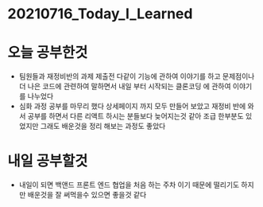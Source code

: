 # 20210716_Today_I_Learned
# 오늘 공부한것
 * 팀원들과 재정비반의 과제 제출전 다같이 기능에 관하여 이야기를 하고 문제점이나 더 나은 코드에 관련하여 말하면서 내일 부터 시작되는 클론코딩 에 관하여 이야기를 나누었다
 * 심화 과정 공부를 마무리 했다 상세페이지 까지 모두 만들어 보았고 재정비 반에 와서 공부를 하면서 다른 리액트 하시는 분들보다 늦어지는것 같아 조급 한부분도 있었지만 그래도 배운것을 정리 해보는 과정도 좋았다 

# 내일 공부할것
 * 내일이 되면 백앤드 프론트 엔드 협업을 처음 하는 주차 이기 때문에 떨리기도 하지만  배운것을 잘 써먹을수 있으면 좋을것 같다
